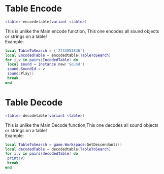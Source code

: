 # Table Encode
```lua
<table> encoedetable(variant <table>)
```
This is unlike the Main encode function, This one encodes all sound objects or strings on a table!
<br>
Example:
```lua
local TableToSearch = {'2733053836'}
local EncodedTable = encodedtable(TableToSearch)
for i,v in pairs(EncodedTable) do
 local sound = Instance.new('Sound')
 sound.SoundId = v
 sound:Play()
 break
end
```
# Table Decode
```lua
<table> decodetable(variant <table>)
```
This is unlike the Main Decode function,This one decodes all sound objects or strings on a table!
<br>
Example:
```lua
local TableToSearch = game.Workspace:GetDescendants()
local decodedTable = decodedtable(TableToSearch)
for i,v in pairs(decodedTable) do
 print(v)
 break
end
```
